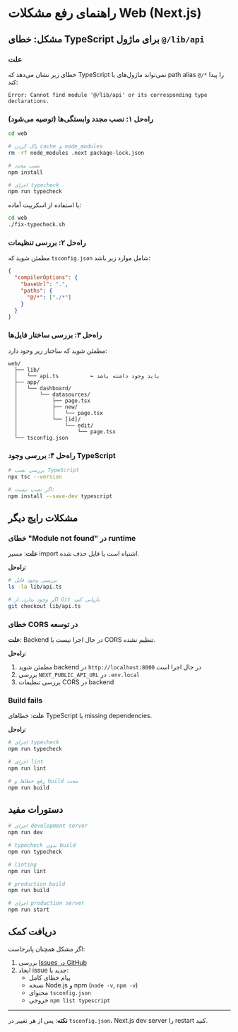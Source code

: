 # راهنمای رفع مشکلات Web (Next.js)

## مشکل: خطای TypeScript برای ماژول `@/lib/api`

### علت
خطای زیر نشان می‌دهد که TypeScript نمی‌تواند ماژول‌های با path alias `@/*` را پیدا کند:

```
Error: Cannot find module '@/lib/api' or its corresponding type declarations.
```

### راه‌حل ۱: نصب مجدد وابستگی‌ها (توصیه می‌شود)

```bash
cd web

# پاک کردن cache و node_modules
rm -rf node_modules .next package-lock.json

# نصب مجدد
npm install

# اجرای typecheck
npm run typecheck
```

یا استفاده از اسکریپت آماده:

```bash
cd web
./fix-typecheck.sh
```

### راه‌حل ۲: بررسی تنظیمات

مطمئن شوید که `tsconfig.json` شامل موارد زیر باشد:

```json
{
  "compilerOptions": {
    "baseUrl": ".",
    "paths": {
      "@/*": ["./*"]
    }
  }
}
```

### راه‌حل ۳: بررسی ساختار فایل‌ها

مطمئن شوید که ساختار زیر وجود دارد:

```
web/
  ├── lib/
  │   └── api.ts          ← باید وجود داشته باشد
  ├── app/
  │   └── dashboard/
  │       └── datasources/
  │           ├── page.tsx
  │           ├── new/
  │           │   └── page.tsx
  │           └── [id]/
  │               └── edit/
  │                   └── page.tsx
  └── tsconfig.json
```

### راه‌حل ۴: بررسی وجود TypeScript

```bash
# بررسی نصب TypeScript
npx tsc --version

# اگر نصب نیست:
npm install --save-dev typescript
```

## مشکلات رایج دیگر

### خطای "Module not found" در runtime

**علت**: مسیر import اشتباه است یا فایل حذف شده.

**راه‌حل**:
```bash
# بررسی وجود فایل
ls -la lib/api.ts

# اگر وجود ندارد، از Git بازیابی کنید
git checkout lib/api.ts
```

### خطای CORS در توسعه

**علت**: Backend در حال اجرا نیست یا CORS تنظیم نشده.

**راه‌حل**:
1. مطمئن شوید backend در `http://localhost:8000` در حال اجرا است
2. بررسی `NEXT_PUBLIC_API_URL` در `.env.local`
3. بررسی تنظیمات CORS در backend

### Build fails

**علت**: خطاهای TypeScript یا missing dependencies.

**راه‌حل**:
```bash
# اجرای typecheck
npm run typecheck

# اجرای lint
npm run lint

# رفع خطاها و build مجدد
npm run build
```

## دستورات مفید

```bash
# اجرای development server
npm run dev

# typecheck بدون build
npm run typecheck

# linting
npm run lint

# production build
npm run build

# اجرای production server
npm run start
```

## دریافت کمک

اگر مشکل همچنان پابرجاست:

1. بررسی [Issues در GitHub](https://github.com/your-org/farda-mcp/issues)
2. ایجاد issue جدید با:
   - پیام خطای کامل
   - نسخه Node.js و npm (`node -v`, `npm -v`)
   - محتوای `tsconfig.json`
   - خروجی `npm list typescript`

---

**نکته**: پس از هر تغییر در `tsconfig.json`، Next.js dev server را restart کنید.
